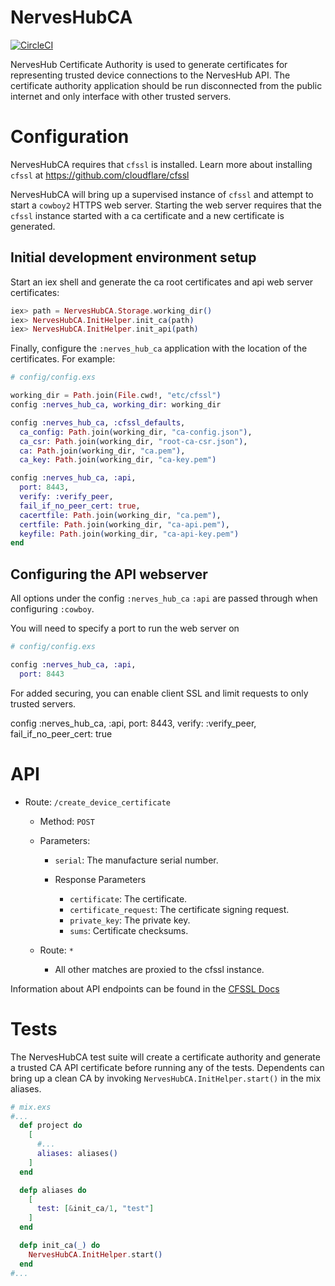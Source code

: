 # NervesHubCA

[![CircleCI](https://circleci.com/gh/nerves-hub/nerves_hub_ca.svg?style=svg)](https://circleci.com/gh/nerves-hub/nerves_hub_ca)

NervesHub Certificate Authority is used to generate certificates for representing
trusted device connections to the NervesHub API. The certificate authority
application should be run disconnected from the public internet and only
interface with other trusted servers.

# Configuration

NervesHubCA requires that `cfssl` is installed.
Learn more about installing `cfssl` at https://github.com/cloudflare/cfssl

NervesHubCA will bring up a supervised instance of `cfssl` and attempt to start
a `cowboy2` HTTPS web server. Starting the web server requires that the `cfssl`
instance started with a ca certificate and a new certificate is generated.

## Initial development environment setup

Start an iex shell and generate the ca root certificates and 
api web server certificates:

```elixir
iex> path = NervesHubCA.Storage.working_dir()
iex> NervesHubCA.InitHelper.init_ca(path)
iex> NervesHubCA.InitHelper.init_api(path)
```

Finally, configure the `:nerves_hub_ca` application with the location of the
certificates. For example: 

```elixir
# config/config.exs

working_dir = Path.join(File.cwd!, "etc/cfssl")
config :nerves_hub_ca, working_dir: working_dir

config :nerves_hub_ca, :cfssl_defaults,
  ca_config: Path.join(working_dir, "ca-config.json"),
  ca_csr: Path.join(working_dir, "root-ca-csr.json"),
  ca: Path.join(working_dir, "ca.pem"),
  ca_key: Path.join(working_dir, "ca-key.pem")

config :nerves_hub_ca, :api,
  port: 8443,
  verify: :verify_peer,
  fail_if_no_peer_cert: true,
  cacertfile: Path.join(working_dir, "ca.pem"),
  certfile: Path.join(working_dir, "ca-api.pem"),
  keyfile: Path.join(working_dir, "ca-api-key.pem")
end
```

## Configuring the API webserver

All options under the config `:nerves_hub_ca` `:api` are passed through when
configuring `:cowboy`.

You will need to specify a port to run the web server on

```elixir
# config/config.exs

config :nerves_hub_ca, :api, 
  port: 8443
```

For added securing, you can enable client SSL and limit requests to only trusted
servers.

config :nerves_hub_ca, :api,
  port: 8443,
  verify: :verify_peer,
  fail_if_no_peer_cert: true

# API

* Route: `/create_device_certificate`
  * Method: `POST`
  * Parameters:
    * `serial`: The manufacture serial number.

    * Response Parameters
      * `certificate`: The certificate.
      * `certificate_request`: The certificate signing request.
      * `private_key`: The private key.
      * `sums`: Certificate checksums.

  * Route: `*`
    * All other matches are proxied to the cfssl instance.

Information about API endpoints can be found in the [CFSSL Docs](https://github.com/cloudflare/cfssl/tree/master/doc/api)

# Tests

The NervesHubCA test suite will create a certificate authority and generate a
trusted CA API certificate before running any of the tests. Dependents can bring
up a clean CA by invoking `NervesHubCA.InitHelper.start()` in the mix aliases.

```elixir
# mix.exs
#...
  def project do
    [
      #...
      aliases: aliases()
    ]
  end

  defp aliases do
    [
      test: [&init_ca/1, "test"]
    ]
  end

  defp init_ca(_) do
    NervesHubCA.InitHelper.start()
  end
#...
```
